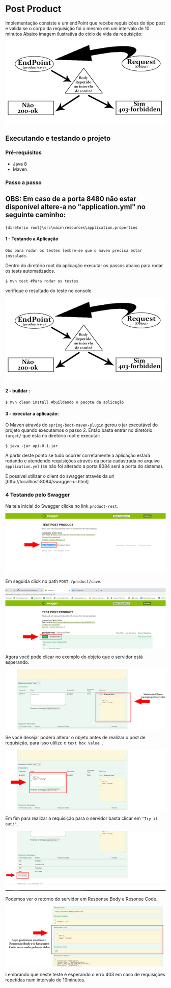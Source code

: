 # Post Product
Implementação consiste e um endPoint que recebe requisições do tipo post e valida se o corpo da requisição foi o mesmo em um intervalo de 10 minutos
Abaixo imagem ilustrativa do ciclo de vida da requisição:

![alt text](imgs/octo_events.png)

## Executando e testando o projeto

### Pré-requisitos
* Java 8
* Maven
### Passo a passo
## OBS: Em caso de a porta 8480 não estar disponível altere-a no "application.yml" no seguinte caminho:
`{diretório root}\src\main\resources\application.properties`

#### 1 - Testando a Aplicação
`Obs para rodar os testes lembre-se que o maven precisa estar instalado.`

Dentro do diretório root da aplicação executar os passos abaixo para rodar os tests automatizados.

`$ mvn test #Para rodar os testes`

verifique o resultado do teste no console.

![alt text](imgs/octo_events.png)

#### 2 -  buildar :
`$ mvn clean install #buildando o pacote da aplicação`

#### 3 - executar a aplicação:

O Maven através do `spring-boot-maven-plugin` gerou o jar executável do projeto quando executamos o passo 2.
Então basta entrar no diretório `target/` que esta no diretório root e executar:

`$ java -jar api-0.1.jar`

A partir deste ponto se tudo ocorrer corretamente a aplicação estará rodando 
e atendendo requisições através da porta cadastrada no arquivo `application.yml` (se não foi alterado a porta 8084 será a porta do sistema).

É possível utilizar o client do swagger através da url [http://localhost:8084/swagger-ui.html]

### 4 Testando pelo Swagger

Na tela inicial do Swagger clicke no link `product-rest`.

![alt text](imgs/Swagger10.png)


Em seguida click no path `POST /product/save`.

![alt text](imgs/Swagger2.png)

Agora você pode clicar no exemplo do objeto que o servidor está esperando.

![alt text](imgs/Swagger3.png)

Se você desejar poderá alterar o objeto antes de realizar o post de requisição, para isso utilize o `text box Value `. 

![alt text](imgs/Swagger4.png)

Em fim para realizar a requisição para o servidor basta clicar em `"Try it out!"`.

![alt text](imgs/Swagger5.png)

Podemos ver o retorno do servidor em Response Body e Resonse Code.

![alt text](imgs/Swagger6.png)

Lembrando que neste teste é esperando o erro 403 em caso de requisições repetidas num intervalo de 10minutos.




